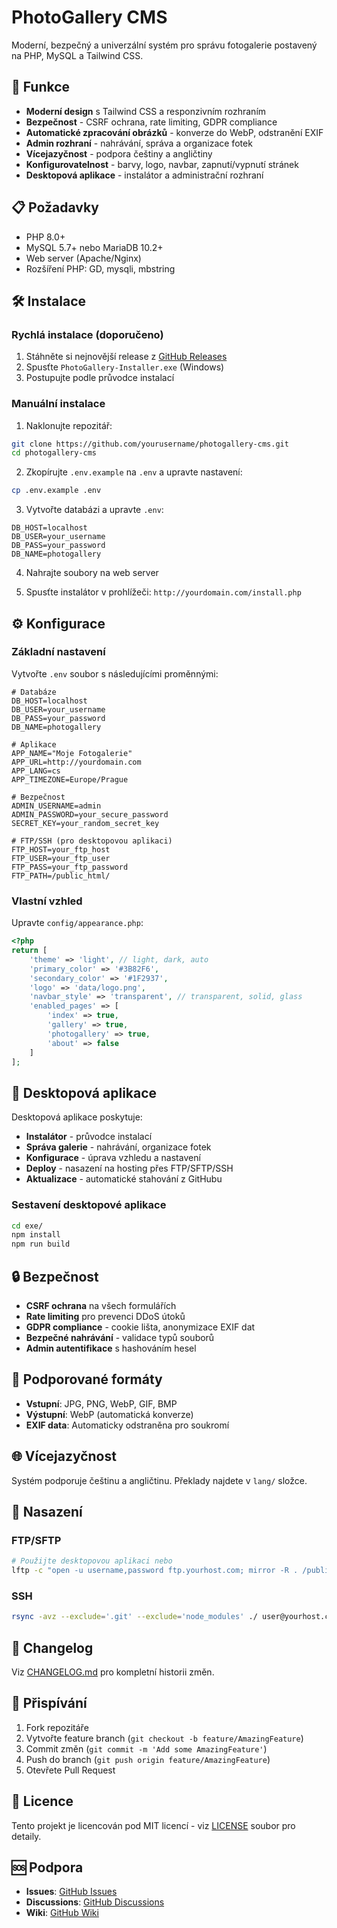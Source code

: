 # PhotoGallery CMS

Moderní, bezpečný a univerzální systém pro správu fotogalerie postavený na PHP, MySQL a Tailwind CSS.

## 🚀 Funkce

- **Moderní design** s Tailwind CSS a responzivním rozhraním
- **Bezpečnost** - CSRF ochrana, rate limiting, GDPR compliance
- **Automatické zpracování obrázků** - konverze do WebP, odstranění EXIF
- **Admin rozhraní** - nahrávání, správa a organizace fotek
- **Vícejazyčnost** - podpora češtiny a angličtiny
- **Konfigurovatelnost** - barvy, logo, navbar, zapnutí/vypnutí stránek
- **Desktopová aplikace** - instalátor a administrační rozhraní

## 📋 Požadavky

- PHP 8.0+
- MySQL 5.7+ nebo MariaDB 10.2+
- Web server (Apache/Nginx)
- Rozšíření PHP: GD, mysqli, mbstring

## 🛠️ Instalace

### Rychlá instalace (doporučeno)

1. Stáhněte si nejnovější release z [GitHub Releases](https://github.com/yourusername/photogallery-cms/releases)
2. Spusťte `PhotoGallery-Installer.exe` (Windows)
3. Postupujte podle průvodce instalací

### Manuální instalace

1. Naklonujte repozitář:
```bash
git clone https://github.com/yourusername/photogallery-cms.git
cd photogallery-cms
```

2. Zkopírujte `.env.example` na `.env` a upravte nastavení:
```bash
cp .env.example .env
```

3. Vytvořte databázi a upravte `.env`:
```env
DB_HOST=localhost
DB_USER=your_username
DB_PASS=your_password
DB_NAME=photogallery
```

4. Nahrajte soubory na web server

5. Spusťte instalátor v prohlížeči: `http://yourdomain.com/install.php`

## ⚙️ Konfigurace

### Základní nastavení

Vytvořte `.env` soubor s následujícími proměnnými:

```env
# Databáze
DB_HOST=localhost
DB_USER=your_username
DB_PASS=your_password
DB_NAME=photogallery

# Aplikace
APP_NAME="Moje Fotogalerie"
APP_URL=http://yourdomain.com
APP_LANG=cs
APP_TIMEZONE=Europe/Prague

# Bezpečnost
ADMIN_USERNAME=admin
ADMIN_PASSWORD=your_secure_password
SECRET_KEY=your_random_secret_key

# FTP/SSH (pro desktopovou aplikaci)
FTP_HOST=your_ftp_host
FTP_USER=your_ftp_user
FTP_PASS=your_ftp_password
FTP_PATH=/public_html/
```

### Vlastní vzhled

Upravte `config/appearance.php`:

```php
<?php
return [
    'theme' => 'light', // light, dark, auto
    'primary_color' => '#3B82F6',
    'secondary_color' => '#1F2937',
    'logo' => 'data/logo.png',
    'navbar_style' => 'transparent', // transparent, solid, glass
    'enabled_pages' => [
        'index' => true,
        'gallery' => true,
        'photogallery' => true,
        'about' => false
    ]
];
```

## 📱 Desktopová aplikace

Desktopová aplikace poskytuje:

- **Instalátor** - průvodce instalací
- **Správa galerie** - nahrávání, organizace fotek
- **Konfigurace** - úprava vzhledu a nastavení
- **Deploy** - nasazení na hosting přes FTP/SFTP/SSH
- **Aktualizace** - automatické stahování z GitHubu

### Sestavení desktopové aplikace

```bash
cd exe/
npm install
npm run build
```

## 🔒 Bezpečnost

- **CSRF ochrana** na všech formulářích
- **Rate limiting** pro prevenci DDoS útoků
- **GDPR compliance** - cookie lišta, anonymizace EXIF dat
- **Bezpečné nahrávání** - validace typů souborů
- **Admin autentifikace** s hashováním hesel

## 📸 Podporované formáty

- **Vstupní**: JPG, PNG, WebP, GIF, BMP
- **Výstupní**: WebP (automatická konverze)
- **EXIF data**: Automaticky odstraněna pro soukromí

## 🌐 Vícejazyčnost

Systém podporuje češtinu a angličtinu. Překlady najdete v `lang/` složce.

## 🚀 Nasazení

### FTP/SFTP
```bash
# Použijte desktopovou aplikaci nebo
lftp -c "open -u username,password ftp.yourhost.com; mirror -R . /public_html/"
```

### SSH
```bash
rsync -avz --exclude='.git' --exclude='node_modules' ./ user@yourhost.com:/var/www/html/
```

## 📝 Changelog

Viz [CHANGELOG.md](CHANGELOG.md) pro kompletní historii změn.

## 🤝 Přispívání

1. Fork repozitáře
2. Vytvořte feature branch (`git checkout -b feature/AmazingFeature`)
3. Commit změn (`git commit -m 'Add some AmazingFeature'`)
4. Push do branch (`git push origin feature/AmazingFeature`)
5. Otevřete Pull Request

## 📄 Licence

Tento projekt je licencován pod MIT licencí - viz [LICENSE](LICENSE) soubor pro detaily.

## 🆘 Podpora

- **Issues**: [GitHub Issues](https://github.com/yourusername/photogallery-cms/issues)
- **Discussions**: [GitHub Discussions](https://github.com/yourusername/photogallery-cms/discussions)
- **Wiki**: [GitHub Wiki](https://github.com/yourusername/photogallery-cms/wiki)

